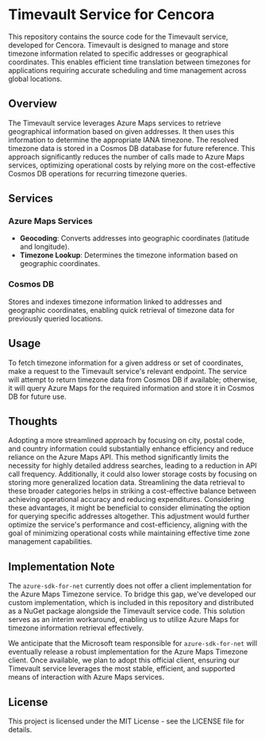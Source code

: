 # Timevault Service for Cencora

This repository contains the source code for the Timevault service, developed for Cencora. Timevault is designed to manage and store timezone information related to specific addresses or geographical coordinates. This enables efficient time translation between timezones for applications requiring accurate scheduling and time management across global locations.

## Overview

The Timevault service leverages Azure Maps services to retrieve geographical information based on given addresses. It then uses this information to determine the appropriate IANA timezone. The resolved timezone data is stored in a Cosmos DB database for future reference. This approach significantly reduces the number of calls made to Azure Maps services, optimizing operational costs by relying more on the cost-effective Cosmos DB operations for recurring timezone queries.

## Services

### Azure Maps Services

- **Geocoding**: Converts addresses into geographic coordinates (latitude and longitude).
- **Timezone Lookup**: Determines the timezone information based on geographic coordinates.

### Cosmos DB

Stores and indexes timezone information linked to addresses and geographic coordinates, enabling quick retrieval of timezone data for previously queried locations.

## Usage

To fetch timezone information for a given address or set of coordinates, make a request to the Timevault service's relevant endpoint. The service will attempt to return timezone data from Cosmos DB if available; otherwise, it will query Azure Maps for the required information and store it in Cosmos DB for future use.

## Thoughts

Adopting a more streamlined approach by focusing on city, postal code, and country information could substantially enhance efficiency and reduce reliance on the Azure Maps API. This method significantly limits the necessity for highly detailed address searches, leading to a reduction in API call frequency. Additionally, it could also lower storage costs by focusing on storing more generalized location data. Streamlining the data retrieval to these broader categories helps in striking a cost-effective balance between achieving operational accuracy and reducing expenditures. Considering these advantages, it might be beneficial to consider eliminating the option for querying specific addresses altogether. This adjustment would further optimize the service's performance and cost-efficiency, aligning with the goal of minimizing operational costs while maintaining effective time zone management capabilities.

## Implementation Note

The `azure-sdk-for-net` currently does not offer a client implementation for the Azure Maps Timezone service. To bridge this gap, we've developed our custom implementation, which is included in this repository and distributed as a NuGet package alongside the Timevault service code. This solution serves as an interim workaround, enabling us to utilize Azure Maps for timezone information retrieval effectively.

We anticipate that the Microsoft team responsible for `azure-sdk-for-net` will eventually release a robust implementation for the Azure Maps Timezone client. Once available, we plan to adopt this official client, ensuring our Timevault service leverages the most stable, efficient, and supported means of interaction with Azure Maps services.

## License

This project is licensed under the MIT License - see the LICENSE file for details.
